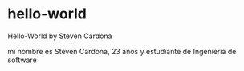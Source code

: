 # hello-world
Hello-World by Steven Cardona 

mi nombre es Steven Cardona, 23 años y estudiante de Ingeniería de software


